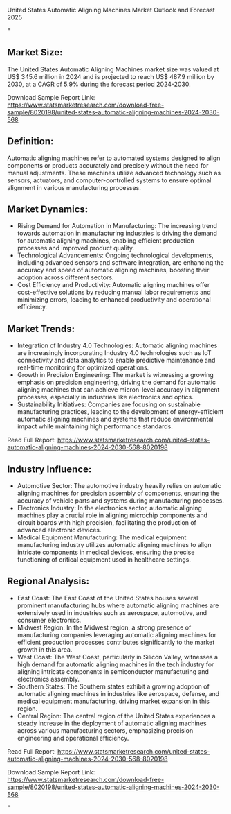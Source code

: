 United States Automatic Aligning Machines Market Outlook and Forecast 2025 

"<h2>Market Size:</h2>
<p>The United States Automatic Aligning Machines market size was valued at US$ 345.6 million in 2024 and is projected to reach US$ 487.9 million by 2030, at a CAGR of 5.9% during the forecast period 2024-2030.</p>
<p>Download Sample Report Link: <a href='https://www.statsmarketresearch.com/download-free-sample/8020198/united-states-automatic-aligning-machines-2024-2030-568'>https://www.statsmarketresearch.com/download-free-sample/8020198/united-states-automatic-aligning-machines-2024-2030-568</a></p>

<h2>Definition:</h2>
<p>Automatic aligning machines refer to automated systems designed to align components or products accurately and precisely without the need for manual adjustments. These machines utilize advanced technology such as sensors, actuators, and computer-controlled systems to ensure optimal alignment in various manufacturing processes.</p>

<h2>Market Dynamics:</h2>
<ul>
  <li>Rising Demand for Automation in Manufacturing: The increasing trend towards automation in manufacturing industries is driving the demand for automatic aligning machines, enabling efficient production processes and improved product quality.</li>
  
  <li>Technological Advancements: Ongoing technological developments, including advanced sensors and software integration, are enhancing the accuracy and speed of automatic aligning machines, boosting their adoption across different sectors.</li>
  
  <li>Cost Efficiency and Productivity: Automatic aligning machines offer cost-effective solutions by reducing manual labor requirements and minimizing errors, leading to enhanced productivity and operational efficiency.</li>
</ul>

<h2>Market Trends:</h2>
<ul>
  <li>Integration of Industry 4.0 Technologies: Automatic aligning machines are increasingly incorporating Industry 4.0 technologies such as IoT connectivity and data analytics to enable predictive maintenance and real-time monitoring for optimized operations.</li>
  
  <li>Growth in Precision Engineering: The market is witnessing a growing emphasis on precision engineering, driving the demand for automatic aligning machines that can achieve micron-level accuracy in alignment processes, especially in industries like electronics and optics.</li>
  
  <li>Sustainability Initiatives: Companies are focusing on sustainable manufacturing practices, leading to the development of energy-efficient automatic aligning machines and systems that reduce environmental impact while maintaining high performance standards.</li>
</ul>
<p>Read Full Report: <a href='https://www.statsmarketresearch.com/united-states-automatic-aligning-machines-2024-2030-568-8020198'>https://www.statsmarketresearch.com/united-states-automatic-aligning-machines-2024-2030-568-8020198</a></p>

<h2>Industry Influence:</h2>
<ul>
  <li>Automotive Sector: The automotive industry heavily relies on automatic aligning machines for precision assembly of components, ensuring the accuracy of vehicle parts and systems during manufacturing processes.</li>
  
  <li>Electronics Industry: In the electronics sector, automatic aligning machines play a crucial role in aligning microchip components and circuit boards with high precision, facilitating the production of advanced electronic devices.</li>
  
  <li>Medical Equipment Manufacturing: The medical equipment manufacturing industry utilizes automatic aligning machines to align intricate components in medical devices, ensuring the precise functioning of critical equipment used in healthcare settings.</li>
</ul>

<h2>Regional Analysis:</h2>
<ul>
  <li>East Coast: The East Coast of the United States houses several prominent manufacturing hubs where automatic aligning machines are extensively used in industries such as aerospace, automotive, and consumer electronics.</li>
  
  <li>Midwest Region: In the Midwest region, a strong presence of manufacturing companies leveraging automatic aligning machines for efficient production processes contributes significantly to the market growth in this area.</li>
  
  <li>West Coast: The West Coast, particularly in Silicon Valley, witnesses a high demand for automatic aligning machines in the tech industry for aligning intricate components in semiconductor manufacturing and electronics assembly.</li>
  
  <li>Southern States: The Southern states exhibit a growing adoption of automatic aligning machines in industries like aerospace, defense, and medical equipment manufacturing, driving market expansion in this region.</li>
  
  <li>Central Region: The central region of the United States experiences a steady increase in the deployment of automatic aligning machines across various manufacturing sectors, emphasizing precision engineering and operational efficiency.</li>
</ul>
<p>Read Full Report: <a href='https://www.statsmarketresearch.com/united-states-automatic-aligning-machines-2024-2030-568-8020198'>https://www.statsmarketresearch.com/united-states-automatic-aligning-machines-2024-2030-568-8020198</a></p>

<p>Download Sample Report Link: <a href='https://www.statsmarketresearch.com/download-free-sample/8020198/united-states-automatic-aligning-machines-2024-2030-568'>https://www.statsmarketresearch.com/download-free-sample/8020198/united-states-automatic-aligning-machines-2024-2030-568</a></p>"

